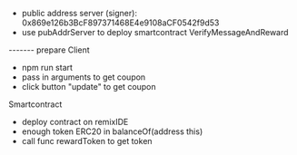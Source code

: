 
+ public address server (signer): 0x869e126b3BcF897371468E4e9108aCF0542f9d53
+ use pubAddrServer to deploy smartcontract VerifyMessageAndReward

------- prepare
Client
+ npm run start
+ pass in arguments to get coupon
+ click button "update" to get coupon

Smartcontract
+ deploy contract on remixIDE
+ enough token ERC20 in balanceOf(address this)
+ call func rewardToken to get token
